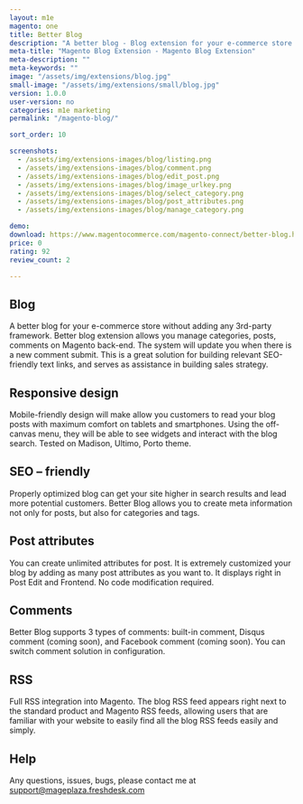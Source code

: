 ```yaml
---
layout: m1e
magento: one
title: Better Blog
description: "A better blog - Blog extension for your e-commerce store without adding 3rd-party framework such as Wordpress"
meta-title: "Magento Blog Extension - Magento Blog Extension"
meta-description: ""
meta-keywords: ""
image: "/assets/img/extensions/blog.jpg"
small-image: "/assets/img/extensions/small/blog.jpg"
version: 1.0.0
user-version: no
categories: m1e marketing 
permalink: "/magento-blog/"

sort_order: 10

screenshots:
  - /assets/img/extensions-images/blog/listing.png
  - /assets/img/extensions-images/blog/comment.png
  - /assets/img/extensions-images/blog/edit_post.png
  - /assets/img/extensions-images/blog/image_urlkey.png
  - /assets/img/extensions-images/blog/select_category.png
  - /assets/img/extensions-images/blog/post_attributes.png
  - /assets/img/extensions-images/blog/manage_category.png

demo: 
download: https://www.magentocommerce.com/magento-connect/better-blog.html
price: 0
rating: 92
review_count: 2

---
```


Blog
----------
A better blog for your e-commerce store without adding any 3rd-party framework. Better blog extension allows you manage categories, posts, comments on Magento back-end. The system will update you when there is a new comment submit. This is a great solution for building relevant SEO-friendly text links, and serves as assistance in building sales strategy.

Responsive design
--------------------
Mobile-friendly design will make allow you customers to read your blog posts with maximum comfort on tablets and smartphones. Using the off-canvas menu, they will be able to see widgets and interact with the blog search. Tested on Madison, Ultimo, Porto theme.

SEO – friendly
--------------------
Properly optimized blog can get your site higher in search results and lead more potential customers. Better Blog allows you to create meta information not only for posts, but also for categories and tags.

Post attributes
--------------------
You can create unlimited attributes for post. It is extremely customized your blog by adding as many post attributes as you want to. It displays right in Post Edit and Frontend. No code modification required.

Comments
--------------------
Better Blog supports 3 types of comments: built-in comment, Disqus comment (coming soon), and Facebook comment (coming soon). You can switch comment solution in configuration.

RSS
----------
Full RSS integration into Magento. The blog RSS feed appears right next to the standard product and Magento RSS feeds, allowing users that are familiar with your website to easily find all the blog RSS feeds easily and simply.

Help
----------
Any questions, issues, bugs, please contact me at support@mageplaza.freshdesk.com